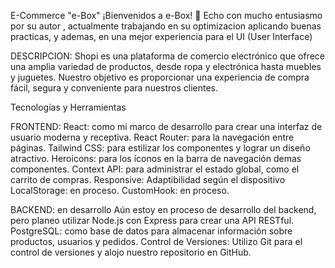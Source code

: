 E-Commerce "e-Box"
¡Bienvenidos a e-Box! 🛒 Echo con mucho entusiasmo por su autor , actualmente trabajando en su optimizacion aplicando buenas practicas, y ademas, en una mejor experiencia para el UI (User Interface)

DESCRIPCION: Shopi es una plataforma de comercio electrónico que ofrece una amplia variedad de productos, desde ropa y electrónica hasta muebles y juguetes. Nuestro objetivo es proporcionar una experiencia de compra fácil, segura y conveniente para nuestros clientes.

Tecnologías y Herramientas

FRONTEND:
React: como mi marco de desarrollo para crear una interfaz de usuario moderna y receptiva.
React Router: para la navegación entre páginas.
Tailwind CSS: para estilizar los componentes y lograr un diseño atractivo.
Heroicons: para los íconos en la barra de navegación demas componentes.
Context API: para administrar el estado global, como el carrito de compras.
Responsive: Adaptibilidad según el dispositivo
LocalStorage: en proceso.
CustomHook: en proceso.


BACKEND: en desarrollo
Aún estoy en proceso de desarrollo del backend, pero planeo utilizar Node.js con Express para crear una API RESTful.
PostgreSQL: como base de datos para almacenar información sobre productos, usuarios y pedidos.
Control de Versiones: Utilizo Git para el control de versiones y alojo nuestro repositorio en GitHub.


